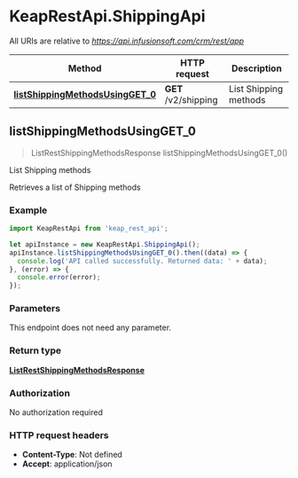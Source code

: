 # KeapRestApi.ShippingApi

All URIs are relative to *https://api.infusionsoft.com/crm/rest/app*

Method | HTTP request | Description
------------- | ------------- | -------------
[**listShippingMethodsUsingGET_0**](ShippingApi.md#listShippingMethodsUsingGET_0) | **GET** /v2/shipping | List Shipping methods



## listShippingMethodsUsingGET_0

> ListRestShippingMethodsResponse listShippingMethodsUsingGET_0()

List Shipping methods

Retrieves a list of Shipping methods

### Example

```javascript
import KeapRestApi from 'keap_rest_api';

let apiInstance = new KeapRestApi.ShippingApi();
apiInstance.listShippingMethodsUsingGET_0().then((data) => {
  console.log('API called successfully. Returned data: ' + data);
}, (error) => {
  console.error(error);
});

```

### Parameters

This endpoint does not need any parameter.

### Return type

[**ListRestShippingMethodsResponse**](ListRestShippingMethodsResponse.md)

### Authorization

No authorization required

### HTTP request headers

- **Content-Type**: Not defined
- **Accept**: application/json


